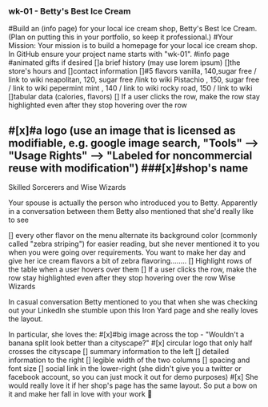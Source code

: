 ### wk-01 - Betty's Best Ice Cream

#Build an (info page) for your local ice cream shop, Betty's Best Ice Cream. (Plan on putting this in your portfolio, so keep it professional.)
#Your Mission: Your mission is to build a homepage for your local ice cream shop. In GitHub ensure your project name starts with "wk-01".
#info page
#animated gifts if desired
[]a brief history (may use lorem ipsum)
[]the store's hours and
[]contact information
[]#5 flavors
  vanilla, 140,sugar free / link to wiki
  neapolitan, 120, sugar free /link to wiki
  Pistachio , 150, sugar free / link to wiki
  pepermint mint , 140 / link to wiki
  rocky road, 150 / link to wiki
[]tabular data (calories, flavors)
[] If a user clicks the row, make the row stay highlighted even after they stop hovering over the row
  <!-- Wise Wizards -->
#[x]#a logo (use an image that is licensed as modifiable, e.g. google image search, "Tools" --> "Usage Rights" --> "Labeled for noncommercial reuse with modification")
###[x]#shop's name
---------------
<!-- When done, submit both the GitHub Repo Url (github.com/[username]/[repo])
and the final GitHub Pages url ([username].github.io/[repo]).

================================================= -->

Skilled Sorcerers and Wise Wizards

Your spouse is actually the person who introduced you to Betty. Apparently in a conversation between them Betty also mentioned that she'd really like to see

[] every other flavor on the menu alternate its background color (commonly called "zebra striping") for easier reading, but she never mentioned it to you when you were going over requirements. You want to make her day and give her ice cream flavors a bit of zebra flavoring........
[] Highlight rows of the table when a user hovers over them
[] If a user clicks the row, make the row stay highlighted even after they stop hovering over the row
Wise Wizards

In casual conversation Betty mentioned to you that when she was checking out your LinkedIn she stumble upon this Iron Yard page and she really loves the layout.

In particular, she loves the:
#[x]#big image across the top - "Wouldn't a banana split look better than a cityscape?"
#[x] circular logo that only half crosses the cityscape
[] summary information to the left
[] detailed information to the right
[] legible width of the two columns
[] spacing and font size
[] social link in the lower-right (she didn't give you  a twitter or facebook account, so you can just mock it out for demo purposes)
#[x] She would really love it if her shop's page has the same layout. So put a bow on it and make her fall in love with your work 💝
